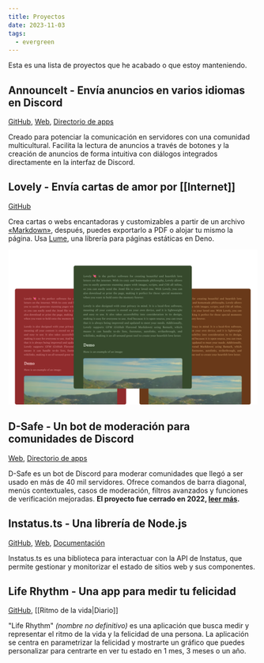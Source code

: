 ```yaml
---
title: Proyectos
date: 2023-11-03
tags:
  - evergreen
---
```


Esta es una lista de proyectos que he acabado o que estoy manteniendo.

## AnnounceIt - Envía anuncios en varios idiomas en Discord
[GitHub](https://github.com/Vicente015/AnnounceIt), [Web](https://projects.vicente015.dev/projects/AnnounceIt), [Directorio de apps](https://discord.com/application-directory/725373172391739402)

Creado para potenciar la comunicación en servidores con una comunidad multicultural. Facilita la lectura de anuncios a través de botones y la creación de anuncios de forma intuitiva con diálogos integrados directamente en la interfaz de Discord.

## Lovely - Envía cartas de amor por [[Internet]]
[GitHub](https://github.com/vicente015/lovely)

Crea cartas o webs encantadoras y customizables a partir de un archivo [«Markdown»](https://es.wikipedia.org/wiki/Markdown), después, puedes exportarlo a PDF o alojar tu mismo la página. Usa [Lume](https://lume.land/), una librería para páginas estáticas en Deno.

![](https://raw.githubusercontent.com/Vicente015/lovely/main/.github/lovelyBackground.png)

## D-Safe - Un bot de moderación para comunidades de Discord
[Web](https://discordsafe.com/), [Directorio de apps](https://discord.com/application-directory/461171501715161108)

D-Safe es un bot de Discord para moderar comunidades que llegó a ser usado en más de 40 mil servidores. Ofrece comandos de barra diagonal, menús contextuales, casos de moderación, filtros avanzados y funciones de verificación mejoradas.
**El proyecto fue cerrado en 2022, [leer más](https://discordsafe.com/blog/eol).**

## Instatus.ts - Una librería de Node.js
[GitHub](https://github.com/Vicente015/instatus.ts), [Web](https://projects.vicente015.dev/projects/Instatusts), [Documentación](https://instatus.vicente015.dev/)

Instatus.ts es una biblioteca para interactuar con la API de Instatus, que permite gestionar y monitorizar el estado de sitios web y sus componentes.

## Life Rhythm - Una app para medir tu felicidad
[GitHub](https://github.com/Vicente015/life-rhythm-app), [[Ritmo de la vida|Diario]]

"Life Rhythm" *(nombre no definitivo)* es una aplicación que busca medir y representar el ritmo de la vida y la felicidad de una persona. La aplicación se centra en parametrizar la felicidad y mostrarte un gráfico que puedes personalizar para centrarte en ver tu estado en 1 mes, 3 meses o un año.

